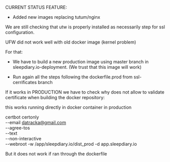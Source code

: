 CURRENT STATUS FEATURE:

- Added new images replacing tutum/nginx

We are still checking that utw is properly installed as necessarily
step for ssl configuration.

UFW did not work well with old docker image (kernel problem)

For that:

- We have to build a new production image using master branch in
sleepdiary.io-deployment. (We trust that this image will work)

- Run again all the steps following the dockerfile.prod from
ssl-cerrificates branch

If it works in PRODUCTION we have to check why does not allow to
validate certificate when building the docker repository:

this works running directly in docker container in production

certbot certonly \
    --email datracka@gmail.com \
    --agree-tos \
    --text \
    --non-interactive \
    --webroot -w /app/sleepdiary.io/dist_prod -d app.sleepdiary.io

But it does not work if ran through the dockerfile


